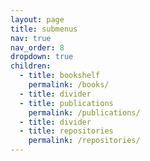 ```yaml
---
layout: page
title: submenus
nav: true
nav_order: 8
dropdown: true
children:
  - title: bookshelf
    permalink: /books/
  - title: divider
  - title: publications
    permalink: /publications/
  - title: divider
  - title: repositories
    permalink: /repositories/
---
```

